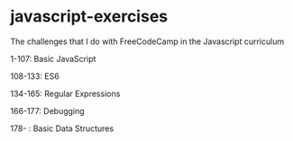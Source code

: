 # javascript-exercises
The challenges that I do with FreeCodeCamp in the Javascript curriculum

1-107: Basic JavaScript

108-133: ES6

134-165: Regular Expressions

166-177: Debugging

178- : Basic Data Structures
